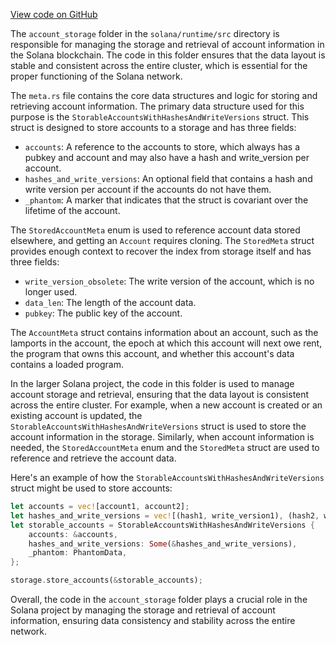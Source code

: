 [View code on GitHub](https://github.com/solana-labs/solana/tree/master/na/runtime/src/account_storage)

The `account_storage` folder in the `solana/runtime/src` directory is responsible for managing the storage and retrieval of account information in the Solana blockchain. The code in this folder ensures that the data layout is stable and consistent across the entire cluster, which is essential for the proper functioning of the Solana network.

The `meta.rs` file contains the core data structures and logic for storing and retrieving account information. The primary data structure used for this purpose is the `StorableAccountsWithHashesAndWriteVersions` struct. This struct is designed to store accounts to a storage and has three fields:

- `accounts`: A reference to the accounts to store, which always has a pubkey and account and may also have a hash and write_version per account.
- `hashes_and_write_versions`: An optional field that contains a hash and write version per account if the accounts do not have them.
- `_phantom`: A marker that indicates that the struct is covariant over the lifetime of the account.

The `StoredAccountMeta` enum is used to reference account data stored elsewhere, and getting an `Account` requires cloning. The `StoredMeta` struct provides enough context to recover the index from storage itself and has three fields:

- `write_version_obsolete`: The write version of the account, which is no longer used.
- `data_len`: The length of the account data.
- `pubkey`: The public key of the account.

The `AccountMeta` struct contains information about an account, such as the lamports in the account, the epoch at which this account will next owe rent, the program that owns this account, and whether this account's data contains a loaded program.

In the larger Solana project, the code in this folder is used to manage account storage and retrieval, ensuring that the data layout is consistent across the entire cluster. For example, when a new account is created or an existing account is updated, the `StorableAccountsWithHashesAndWriteVersions` struct is used to store the account information in the storage. Similarly, when account information is needed, the `StoredAccountMeta` enum and the `StoredMeta` struct are used to reference and retrieve the account data.

Here's an example of how the `StorableAccountsWithHashesAndWriteVersions` struct might be used to store accounts:

```rust
let accounts = vec![account1, account2];
let hashes_and_write_versions = vec![(hash1, write_version1), (hash2, write_version2)];
let storable_accounts = StorableAccountsWithHashesAndWriteVersions {
    accounts: &accounts,
    hashes_and_write_versions: Some(&hashes_and_write_versions),
    _phantom: PhantomData,
};

storage.store_accounts(&storable_accounts);
```

Overall, the code in the `account_storage` folder plays a crucial role in the Solana project by managing the storage and retrieval of account information, ensuring data consistency and stability across the entire network.
